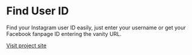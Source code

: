 Find User ID
============

Find your Instagram user ID easily, just enter your username or get your Facebook fanpage ID entering the vanity URL.

[Visit project site](http://userid.smfrog.com)

